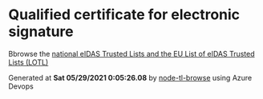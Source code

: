 # Qualified certificate for electronic signature 
 Bbrowse the [national eIDAS Trusted Lists and the EU List of eIDAS Trusted Lists (LOTL)](https://webgate.ec.europa.eu/tl-browser/#/) 
 
 
Generated at **Sat 05/29/2021  0:05:26.08** by [node-tl-browse](https://github.com/ymedlop/node-tl-browser) using Azure Devops 
